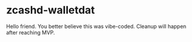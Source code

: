 # zcashd-walletdat

Hello friend. You better believe this was vibe-coded.
Cleanup will happen after reaching MVP.
